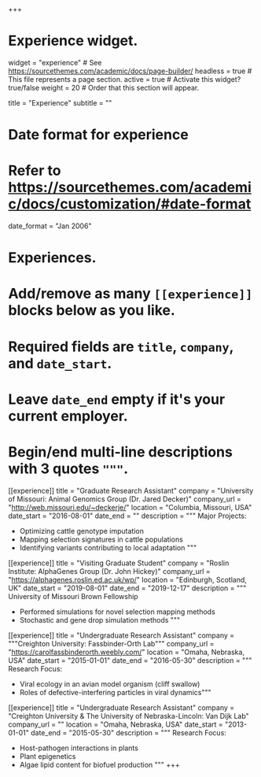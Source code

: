 +++
# Experience widget.
widget = "experience"  # See https://sourcethemes.com/academic/docs/page-builder/
headless = true  # This file represents a page section.
active = true  # Activate this widget? true/false
weight = 20  # Order that this section will appear.

title = "Experience"
subtitle = ""

# Date format for experience
#   Refer to https://sourcethemes.com/academic/docs/customization/#date-format
date_format = "Jan 2006"

# Experiences.
#   Add/remove as many `[[experience]]` blocks below as you like.
#   Required fields are `title`, `company`, and `date_start`.
#   Leave `date_end` empty if it's your current employer.
#   Begin/end multi-line descriptions with 3 quotes `"""`.
[[experience]]
  title = "Graduate Research Assistant"
  company = "University of Missouri: Animal Genomics Group (Dr. Jared Decker)"
  company_url = "http://web.missouri.edu/~deckerje/"
  location = "Columbia, Missouri, USA"
  date_start = "2016-08-01"
  date_end = ""
  description = """
  Major Projects:

  * Optimizing cattle genotype imputation
  * Mapping selection signatures in cattle populations
  * Identifying variants contributing to local adaptation
  """

[[experience]]
  title = "Visiting Graduate Student"
  company = "Roslin Institute: AlphaGenes Group (Dr. John Hickey)"
  company_url = "https://alphagenes.roslin.ed.ac.uk/wp/"
  location = "Edinburgh, Scotland, UK"
  date_start = "2019-08-01"
  date_end = "2019-12-17"
	description = """
  University of Missouri Brown Fellowship

  * Performed simulations for novel selection mapping methods
  * Stochastic and gene drop simulation methods
  """

[[experience]]
  title = "Undergraduate Research Assistant"
  company = """Creighton University: Fassbinder-Orth Lab"""
  company_url = "https://carolfassbinderorth.weebly.com/"
  location = "Omaha, Nebraska, USA"
  date_start = "2015-01-01"
  date_end = "2016-05-30"
  description = """
  Research Focus:

  * Viral ecology in an avian model organism (cliff swallow)
  * Roles of defective-interfering particles in viral dynamics"""

[[experience]]
  title = "Undergraduate Research Assistant"
  company = "Creighton University & The University of Nebraska-Lincoln: Van Dijk Lab"
  company_url = ""
  location = "Omaha, Nebraska, USA"
  date_start = "2013-01-01"
  date_end = "2015-05-30"
	description = """
  Research Focus:

  * Host-pathogen interactions in plants
  * Plant epigenetics
  * Algae lipid content for biofuel production
  """
+++
